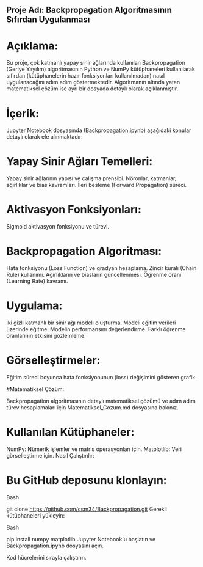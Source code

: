 ## Proje Adı: Backpropagation Algoritmasının Sıfırdan Uygulanması

# Açıklama:

Bu proje, çok katmanlı yapay sinir ağlarında kullanılan Backpropagation (Geriye Yayılım) algoritmasının Python ve NumPy kütüphaneleri kullanılarak sıfırdan (kütüphanelerin hazır fonksiyonları kullanılmadan) nasıl uygulanacağını adım adım göstermektedir. Algoritmanın altında yatan matematiksel çözüm ise ayrı bir dosyada detaylı olarak açıklanmıştır.

# İçerik:

Jupyter Notebook dosyasında (Backpropagation.ipynb) aşağıdaki konular detaylı olarak ele alınmaktadır:

# Yapay Sinir Ağları Temelleri:
Yapay sinir ağlarının yapısı ve çalışma prensibi.
Nöronlar, katmanlar, ağırlıklar ve bias kavramları.
İleri besleme (Forward Propagation) süreci.

# Aktivasyon Fonksiyonları:
Sigmoid aktivasyon fonksiyonu ve türevi.

# Backpropagation Algoritması:
Hata fonksiyonu (Loss Function) ve gradyan hesaplama.
Zincir kuralı (Chain Rule) kullanımı.
Ağırlıkların ve biasların güncellenmesi.
Öğrenme oranı (Learning Rate) kavramı.

# Uygulama:
İki gizli katmanlı bir sinir ağı modeli oluşturma.
Modeli eğitim verileri üzerinde eğitme.
Modelin performansını değerlendirme.
Farklı öğrenme oranlarının etkisini gözlemleme.

# Görselleştirmeler:
Eğitim süreci boyunca hata fonksiyonunun (loss) değişimini gösteren grafik.

#Matematiksel Çözüm:

Backpropagation algoritmasının detaylı matematiksel çözümü ve adım adım türev hesaplamaları için Matematiksel_Cozum.md dosyasına bakınız.

# Kullanılan Kütüphaneler:

NumPy: Nümerik işlemler ve matris operasyonları için.
Matplotlib: Veri görselleştirme için.
Nasıl Çalıştırılır:

# Bu GitHub deposunu klonlayın:

Bash

git clone https://github.com/csm34/Backpropagation.git
Gerekli kütüphaneleri yükleyin:

Bash

pip install numpy matplotlib
Jupyter Notebook'u başlatın ve Backpropagation.ipynb dosyasını açın.

Kod hücrelerini sırayla çalıştırın.
